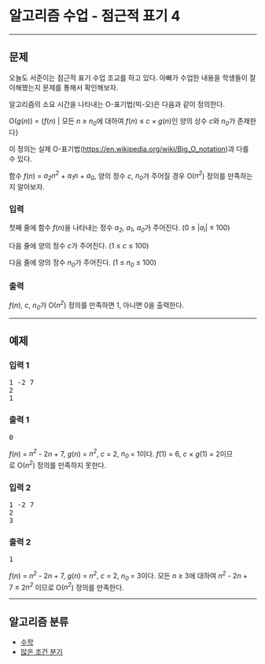 # 알고리즘 수업 - 점근적 표기 4

---

## 문제

<div id="problem_description" class="problem-text">
				<p>오늘도 서준이는 점근적 표기&nbsp;수업 조교를 하고 있다.&nbsp;아빠가 수업한&nbsp;내용을 학생들이 잘 이해했는지 문제를 통해서 확인해보자.</p>

<p>알고리즘의 소요 시간을 나타내는 O-표기법(빅-오)은 다음과 같이 정의한다.</p>

<p>O(<em>g</em>(<em>n</em>)) = {<em>f</em>(<em>n</em>) | 모든&nbsp;<em>n</em>&nbsp;≥&nbsp;<em>n<sub>0</sub></em>에 대하여&nbsp;<em>f</em>(<em>n</em>) ≤&nbsp;<em>c</em>&nbsp;×&nbsp;<em>g</em>(<em>n</em>)인 양의 상수&nbsp;<em>c</em>와&nbsp;<em>n<sub>0</sub></em>가 존재한다}</p>

<p>이 정의는 실제 O-표기법(<a href="https://en.wikipedia.org/wiki/Big_O_notation">https://en.wikipedia.org/wiki/Big_O_notation</a>)과 다를 수 있다.</p>

<p>함수&nbsp;<em>f</em>(<em>n</em>)&nbsp;=&nbsp;<em>a<sub>2</sub>n<sup>2</sup>&nbsp;</em>+&nbsp;<em>a<sub>1</sub>n&nbsp;</em>+&nbsp;<em>a<sub>0</sub></em>, 양의 정수&nbsp;<em>c</em>,&nbsp;<em>n<sub>0</sub></em>가 주어질 경우&nbsp;O(<em>n<sup>2</sup></em>) 정의를 만족하는지 알아보자.</p>

</div>

### 입력

<div id="problem_input" class="problem-text">
					<p>첫째 줄에 함수&nbsp;<em>f</em>(<em>n</em>)을 나타내는 정수&nbsp;<em>a<sub>2</sub></em>,&nbsp;<em>a<sub>1</sub></em>,&nbsp;<em>a</em><sub><em>0</em></sub>가 주어진다.&nbsp;(0&nbsp;≤ |<em>a<sub>i</sub></em>| ≤ 100)</p>

<p>다음&nbsp;줄에 양의 정수&nbsp;<em>c</em>가 주어진다.&nbsp;(1&nbsp;≤&nbsp;<em>c</em>&nbsp;≤ 100)</p>

<p>다음&nbsp;줄에 양의 정수&nbsp;<em>n<sub>0</sub></em>가 주어진다.&nbsp;(1&nbsp;≤&nbsp;<em>n<sub>0</sub></em>&nbsp;≤ 100)</p>

</div>

### 출력

<div id="problem_output" class="problem-text">
					<p><em>f</em>(<em>n</em>),&nbsp;<em>c</em>,&nbsp;<em>n<sub>0</sub></em>가&nbsp;O(<em>n<sup>2</sup></em>)&nbsp;정의를 만족하면 1, 아니면 0을 출력한다.</p>

</div>

---

## 예제

### 입력 1

<pre class="sampledata" id="sample-input-1">1<span class="space-highlight"> </span>-2<span class="space-highlight"> </span>7
2
1
</pre>

### 출력 1

<pre class="sampledata" id="sample-output-1">0
</pre>
<div id="problem_sample_explain_1" class="problem-text">
								<p><em>f</em>(<em>n</em>) = <em>n<sup>2</sup></em> - 2<em>n&nbsp;</em>+ 7,&nbsp;<em>g</em>(<em>n</em>) =&nbsp;<em>n<sup>2</sup></em>,&nbsp;<em>c</em>&nbsp;= 2,&nbsp;<em>n<sub>0&nbsp;</sub></em>= 1이다.&nbsp;<em>f</em>(1) = 6,&nbsp;<em>c</em>&nbsp;×&nbsp;<em>g</em>(1) = 2이므로&nbsp;O(<em>n<sup>2</sup></em>) 정의를 만족하지 못한다.</p>

</div>

### 입력 2

<pre class="sampledata" id="sample-input-2">1<span class="space-highlight"> </span>-2<span class="space-highlight"> </span>7
2
3
</pre>

### 출력 2

<pre class="sampledata" id="sample-output-2">1
</pre>
<div id="problem_sample_explain_2" class="problem-text">
								<p><em>f</em>(<em>n</em>) = <em>n<sup>2</sup></em> - 2<em>n&nbsp;</em>+ 7,&nbsp;<em>g</em>(<em>n</em>) =&nbsp;<em>n<sup>2</sup></em>,&nbsp;<em>c</em>&nbsp;= 2,&nbsp;<em>n<sub>0&nbsp;</sub></em>= 3이다.&nbsp;모든&nbsp;<em>n</em>&nbsp;≥ 3에 대하여&nbsp;<em>n<sup>2</sup></em> - 2<em>n&nbsp;</em>+ 7&nbsp;≤ 2<i>n<sup>2</sup>&nbsp;</i>이므로&nbsp;O(<em>n<sup>2</sup></em>)&nbsp;정의를 만족한다.</p>

</div>

---

## 알고리즘 분류

<ul class="spoiler-list">
  						  							<li>
  							<a href="/problem/tag/124" class="spoiler-link">수학</a>
  							</li>
  						  							<li>
  							<a href="/problem/tag/137" class="spoiler-link">많은 조건 분기</a>
  							</li>
  						  					</ul>